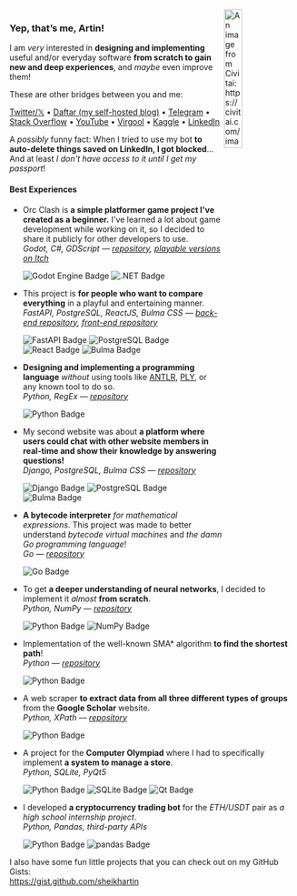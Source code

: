<img src="https://github.com/user-attachments/assets/ef2cfe68-9cdd-4a17-82b9-b91c306163a6" alt="An image from Civitai: https://civitai.com/images/60936335" width="25%" align="right" />

### Yep, that’s me, Artin!

I am _very_ interested in **designing and implementing** useful and/or everyday software **from scratch to gain new and deep experiences**, and _maybe_ even improve them!

These are other bridges between you and me:

[Twitter/𝕏](https://x.com/sheikhartin) • [Daftar (my self-hosted blog)](https://sheikhartin.pythonanywhere.com/) • [Telegram](https://telegram.me/sheikhartin) • [Stack Overflow](https://stackoverflow.com/users/13414133/artin-mohammadi) • [YouTube](https://youtube.com/@artin-mohammadi/) • [Virgool](https://virgool.io/@sheikhartin) • [Kaggle](https://www.kaggle.com/sheikhartin) • [LinkedIn](https://linkedin.com/in/artin-mohammadi/)

A _possibly_ funny fact: When I tried to use my bot **to auto-delete things saved on LinkedIn, I got blocked**... And at least _I don't have access to it until I get my passport_!

#### Best Experiences

- Orc Clash is **a simple platformer game project I've created as a beginner.** I've learned a lot about game development while working on it, so I decided to share it publicly for other developers to use.\
  _Godot, C#, GDScript — [repository](https://github.com/sheikhartin/orc-clash), [playable versions on Itch](https://sheikhartin.itch.io/orc-clash)_

  ![Godot Engine Badge](https://img.shields.io/badge/Godot%20Engine-478CBF?logo=godotengine&logoColor=fff&style=for-the-badge) ![.NET Badge](https://img.shields.io/badge/.NET-512BD4?logo=dotnet&logoColor=fff&style=for-the-badge)

- This project is **for people who want to compare everything** in a playful and entertaining manner.\
  _FastAPI, PostgreSQL, ReactJS, Bulma CSS — [back-end repository](https://github.com/sheikhartin/thinga), [front-end repository](https://github.com/sheikhartin/thinga-website)_

  ![FastAPI Badge](https://img.shields.io/badge/FastAPI-009688?logo=fastapi&logoColor=fff&style=for-the-badge) ![PostgreSQL Badge](https://img.shields.io/badge/PostgreSQL-4169E1?logo=postgresql&logoColor=fff&style=for-the-badge) ![React Badge](https://img.shields.io/badge/React-61DAFB?logo=react&logoColor=000&style=for-the-badge) ![Bulma Badge](https://img.shields.io/badge/Bulma-00D1B2?logo=bulma&logoColor=fff&style=for-the-badge)

- **Designing and implementing a programming language** _without_ using tools like [ANTLR](https://github.com/antlr/antlr4), [PLY](https://github.com/dabeaz/ply), or any known tool to do so.\
  _Python, RegEx — [repository](https://github.com/sheikhartin/farr)_

  ![Python Badge](https://img.shields.io/badge/Python-3776AB?logo=python&logoColor=fff&style=for-the-badge)

- My second website was about **a platform where users could chat with other website members in real-time and show their knowledge by answering questions!**\
  _Django, PostgreSQL, Bulma CSS — [repository](https://github.com/sheikhartin/soalpich)_

  ![Django Badge](https://img.shields.io/badge/Django-092E20?logo=django&logoColor=fff&style=for-the-badge) ![PostgreSQL Badge](https://img.shields.io/badge/PostgreSQL-4169E1?logo=postgresql&logoColor=fff&style=for-the-badge) ![Bulma Badge](https://img.shields.io/badge/Bulma-00D1B2?logo=bulma&logoColor=fff&style=for-the-badge)

- **A bytecode interpreter** _for mathematical expressions_. This project was made to better understand _bytecode virtual machines_ and _the damn Go programming language_!\
  _Go — [repository](https://github.com/sheikhartin/bytecode-based-calculator)_

  ![Go Badge](https://img.shields.io/badge/Go-00ADD8?logo=go&logoColor=fff&style=for-the-badge)

- To get **a deeper understanding of neural networks**, I decided to implement it _almost_ **from scratch**.\
  _Python, NumPy — [repository](https://github.com/sheikhartin/notebooks-everywhere/blob/develop/Multilayer_Perceptron_From_Scratch.ipynb)_

  ![Python Badge](https://img.shields.io/badge/Python-3776AB?logo=python&logoColor=fff&style=for-the-badge) ![NumPy Badge](https://img.shields.io/badge/NumPy-013243?logo=numpy&logoColor=fff&style=for-the-badge)

- Implementation of the well-known SMA\* algorithm **to find the shortest path**!\
  _Python — [repository](https://github.com/sheikhartin/simplified-memory-bounded-a-star)_

  ![Python Badge](https://img.shields.io/badge/Python-3776AB?logo=python&logoColor=fff&style=for-the-badge)

- A web scraper **to extract data from all three different types of groups** from the **Google Scholar** website.\
  _Python, XPath — [repository](https://github.com/sheikhartin/google-scholar-scraper)_

  ![Python Badge](https://img.shields.io/badge/Python-3776AB?logo=python&logoColor=fff&style=for-the-badge)

- A project for the **Computer Olympiad** where I had to specifically implement **a system to manage a store**.\
  _Python, SQLite, PyQt5_

  ![Python Badge](https://img.shields.io/badge/Python-3776AB?logo=python&logoColor=fff&style=for-the-badge) ![SQLite Badge](https://img.shields.io/badge/SQLite-003B57?logo=sqlite&logoColor=fff&style=for-the-badge) ![Qt Badge](https://img.shields.io/badge/Qt-41CD52?logo=qt&logoColor=fff&style=for-the-badge)

- I developed **a cryptocurrency trading bot** for the _ETH/USDT_ pair as _a high school internship project_.\
  _Python, Pandas, third-party APIs_

  ![Python Badge](https://img.shields.io/badge/Python-3776AB?logo=python&logoColor=fff&style=for-the-badge) ![pandas Badge](https://img.shields.io/badge/pandas-150458?logo=pandas&logoColor=fff&style=for-the-badge)

I also have some fun little projects that you can check out on my GitHub Gists:  
https://gist.github.com/sheikhartin
